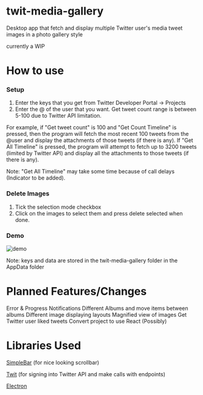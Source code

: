 # twit-media-gallery
Desktop app that fetch and display multiple Twitter user's media tweet images in a photo gallery style

currently a WIP

# How to use
### Setup
1. Enter the keys that you get from Twitter Developer Portal -> Projects 
2. Enter the @ of the user that you want. Get tweet count range is between 5-100 due to Twitter API limitation. 

For example, if "Get tweet count" is 100 and "Get Count Timeline" is pressed, then the program will fetch the most recent 100 tweets from the @user and display the attachments of those tweets (if there is any). If "Get All Timeline" is pressed, the program will attempt to fetch up to 3200 tweets (limited by Twitter API) and display all the attachments to those tweets (if there is any). 

Note: "Get All Timeline" may take some time because of call delays (Indicator to be added). 

### Delete Images
1. Tick the selection mode checkbox
2. Click on the images to select them and press delete selected when done. 

### Demo
![demo](https://user-images.githubusercontent.com/42505518/117599543-feac4900-b117-11eb-8a5c-8c6f7abb9cc8.gif)

Note: keys and data are stored in the twit-media-gallery folder in the AppData folder

# Planned Features/Changes
Error & Progress Notifications
Different Albums and move items between albums
Different image displaying layouts
Magnified view of images
Get Twitter user liked tweets
Convert project to use React (Possibly)

# Libraries Used
[SimpleBar](https://github.com/Grsmto/simplebar) (for nice looking scrollbar)

[Twit](https://github.com/ttezel/twit) (for signing into Twitter API and make calls with endpoints)

[Electron](https://www.electronjs.org/)

